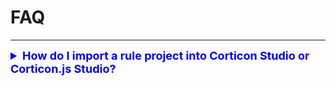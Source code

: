 # FAQ
---

<details>
<summary style=" font-weight: bold; font-size: large; color: 0000ff"> How do I import a rule project into Corticon Studio or Corticon.js Studio? </summary>

<div align="left">
    
<iframe width="560" height="315" src="https://www.youtube.com/embed/J4Mizdn3cEk" title="YouTube video player" frameborder="0" allow="accelerometer; autoplay; clipboard-write; encrypted-media; gyroscope; picture-in-picture; web-share" allowfullscreen></iframe>
 
 </div>
